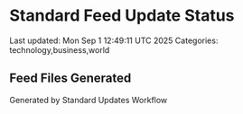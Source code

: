 # Standard Feed Update Status
Last updated: Mon Sep  1 12:49:11 UTC 2025
Categories: technology,business,world

## Feed Files Generated

Generated by Standard Updates Workflow
